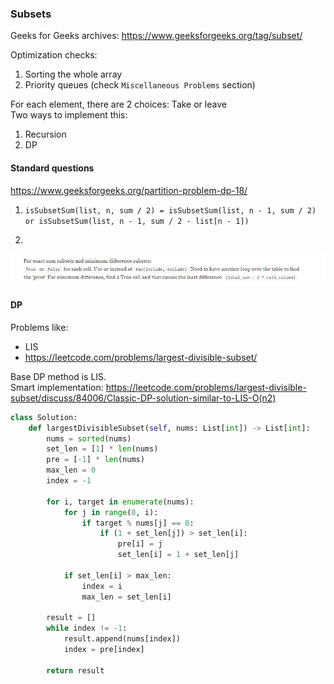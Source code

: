 ### Subsets

Geeks for Geeks archives: https://www.geeksforgeeks.org/tag/subset/ <br />

Optimization checks:
1. Sorting the whole array
2. Priority queues (check `Miscellaneous Problems` section)

For each element, there are 2 choices: Take or leave <br />
Two ways to implement this: <br />
1. Recursion
2. DP

#### Standard questions
https://www.geeksforgeeks.org/partition-problem-dp-18/
1. `isSubsetSum(list, n, sum / 2) = isSubsetSum(list, n - 1, sum / 2) or isSubsetSum(list, n - 1, sum / 2 - list[n - 1])`

2.  <br /> 
![partition-problem-dp](../../static/dp1.png)

#### DP 
Problems like: <br />
* LIS
* https://leetcode.com/problems/largest-divisible-subset/

Base DP method is LIS. <br /> 
Smart implementation: https://leetcode.com/problems/largest-divisible-subset/discuss/84006/Classic-DP-solution-similar-to-LIS-O(n2)

```py
class Solution:
    def largestDivisibleSubset(self, nums: List[int]) -> List[int]:
        nums = sorted(nums)
        set_len = [1] * len(nums)
        pre = [-1] * len(nums)
        max_len = 0
        index = -1
        
        for i, target in enumerate(nums):
            for j in range(0, i):
                if target % nums[j] == 0:
                    if (1 + set_len[j]) > set_len[i]:
                        pre[i] = j
                        set_len[i] = 1 + set_len[j]
            
            if set_len[i] > max_len:
                index = i
                max_len = set_len[i]
        
        result = []
        while index != -1:
            result.append(nums[index])
            index = pre[index]
            
        return result
```